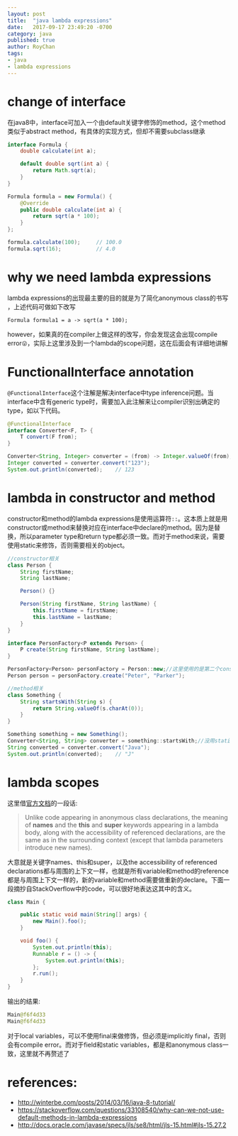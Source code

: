 ```yaml
---
layout: post
title:  "java lambda expressions"
date:   2017-09-17 23:49:20 -0700
category: java
published: true
author: RoyChan
tags:
- java
- lambda expressions
---
```


# change of interface
在java8中，interface可加入一个由default关键字修饰的method，这个method类似于abstract method，有具体的实现方式，但却不需要subclass继承

````java
interface Formula {
    double calculate(int a);

    default double sqrt(int a) {
        return Math.sqrt(a);
    }
}

Formula formula = new Formula() {
    @Override
    public double calculate(int a) {
        return sqrt(a * 100);
    }
};

formula.calculate(100);     // 100.0
formula.sqrt(16);           // 4.0
````    

# why we need lambda expressions
lambda expressions的出现最主要的目的就是为了简化anonymous class的书写
，上述代码可做如下改写
````java>
Formula formula1 = a -> sqrt(a * 100);
````
however，如果真的在compiler上做这样的改写，你会发现这会出现compile error<code>:stuck_out_tongue_winking_eye:</code>，实际上这里涉及到一个lambda的scope问题，这在后面会有详细地讲解

# FunctionalInterface annotation
<code>@FunctionalInterface</code>这个注解是解决interface中type inference问题。当interface中含有generic type时，需要加入此注解来让compiler识别出确定的type，如以下代码。

````java
@FunctionalInterface
interface Converter<F, T> {
    T convert(F from);
}

Converter<String, Integer> converter = (from) -> Integer.valueOf(from);
Integer converted = converter.convert("123");
System.out.println(converted);    // 123
````

# lambda in constructor and method
constructor和method的lambda expressions是使用运算符<code>::</code>。这本质上就是用constructor或method来替换对应在interface中declare的method。因为是替换，所以parameter type和return type都必须一致。而对于method来说，需要使用static来修饰，否则需要相关的object。
````java
//constructor相关
class Person {
    String firstName;
    String lastName;

    Person() {}

    Person(String firstName, String lastName) {
        this.firstName = firstName;
        this.lastName = lastName;
    }
}

interface PersonFactory<P extends Person> {
    P create(String firstName, String lastName);
}

PersonFactory<Person> personFactory = Person::new;//这里使用的是第二个constructor
Person person = personFactory.create("Peter", "Parker");
````
````java
//method相关
class Something {
    String startsWith(String s) {
        return String.valueOf(s.charAt(0));
    }
}

Something something = new Something();
Converter<String, String> converter = something::startsWith;//没用static修饰
String converted = converter.convert("Java");
System.out.println(converted);    // "J"
````

# lambda scopes
这里借[官方文档](http://docs.oracle.com/javase/specs/jls/se8/html/jls-15.html#jls-15.27.2)的一段话:

> Unlike code appearing in anonymous class declarations, the meaning of **names** and the **this** and **super** keywords appearing in a lambda body, along with the accessibility of referenced declarations, are the same as in the surrounding context (except that lambda parameters introduce new names).

大意就是关键字names、this和super，以及the accessibility of referenced declarations都与周围的上下文一样，也就是所有variable和method的reference都是与周围上下文一样的，新的variable和method需要做重新的declare。下面一段摘抄自StackOverflow中的code，可以很好地表达这其中的含义。

````java
class Main {

    public static void main(String[] args) {
        new Main().foo();
    }

    void foo() {
        System.out.println(this);
        Runnable r = () -> {
            System.out.println(this);
        };
        r.run();
    }
}
````
输出的结果:

````java
Main@f6f4d33
Main@f6f4d33
````

对于local variables，可以不使用final来做修饰，但必须是implicitly final，否则会有compile error。而对于field和static variables，都是和anonymous class一致，这里就不再赘述了


# references:
- http://winterbe.com/posts/2014/03/16/java-8-tutorial/
- https://stackoverflow.com/questions/33108540/why-can-we-not-use-default-methods-in-lambda-expressions
- http://docs.oracle.com/javase/specs/jls/se8/html/jls-15.html#jls-15.27.2

